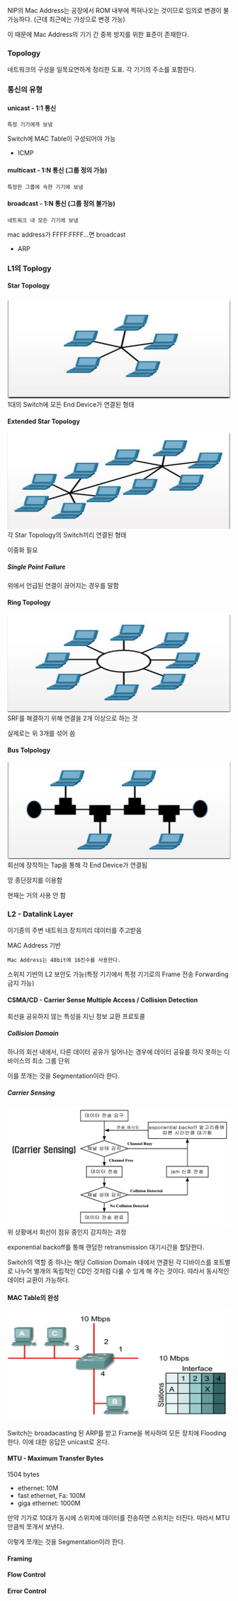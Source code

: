 NIP의 Mac Address는 공장에서 ROM 내부에 찍혀나오는 것이므로 임의로 변경이 불가능하다. (근데 최근에는 가상으로 변경 가능)

이 때문에 Mac Address의 기기 간 중복 방지를 위한 표준이 존재한다.

### Topology 

네트워크의 구성을 일목요연하게 정리한 도표. 각 기기의 주소를 포함한다.

### 통신의 유형

#### unicast - 1:1 통신

    특정 기기에게 보냄

Switch에 MAC Table이 구성되어야 가능

- ICMP

#### multicast - 1:N 통신 (그룹 정의 가능)

    특정한 그룹에 속한 기기에 보냄

#### broadcast - 1:N 통신 (그룹 정의 불가능)

    네트워크 내 모든 기기에 보냄

mac address가 FFFF:FFFF...면 broadcast

- ARP

### L1의 Toplogy

#### Star Topology
![star.png](star.png)
1대의 Switch에 모든 End Device가 연결된 형태

#### Extended Star Topology
![extended_star.png](extended_star.png)
각 Star Topology의 Switch끼리 연결된 형태

이중화 필요

##### Single Point Failure
위에서 언급된 연결이 끊어지는 경우를 말함

#### Ring Topology
![ring.png](ring.png)
SRF를 해결하기 위해 연결을 2개 이상으로 하는 것

실제로는 위 3개를 섞어 씀

#### Bus Tolpology
![bus.png](bus.png)
회선에 장착하는 Tap을 통해 각 End Device가 연결됨

망 종단장치를 이용함

현재는 거의 사용 안 함

### L2 - Datalink Layer

이기종의 주변 네트워크 장치끼리 데이터를 주고받음

MAC Address 기반

    Mac Address는 48bit에 16진수를 사용한다.

스위치 기반의 L2 보안도 가능(특정 기기에서 특정 기기로의 Frame 전송 Forwarding 금지 가능)

#### CSMA/CD - Carrier Sense Multiple Access / Collision Detection

회선을 공유하지 않는 특성을 지닌 정보 교환 프로토콜

##### Collision Domain

하나의 회선 내에서, 다른 데이터 공유가 일어나는 경우에 데이터 공유를 하지 못하는 디바이스의 최소 그룹 단위

이를 쪼개는 것을 Segmentation이라 한다.

##### Carrier Sensing
![Carrier Sensing](cs.png)
위 상황에서 회선이 점유 중인지 감지하는 과정

exponential backoff를 통해 랜덤한 retransmission 대기시간을 할당한다.

Switch의 역할 중 하나는 해당 Collision Domain 내에서 연결된 각 디바이스를 포트별로 나누어 별개의 독립적인 CD인 것처럼 다룰 수 있게 해 주는 것이다. 따라서 동시적인 데이터 교환이 가능하다.

#### MAC Table의 완성
![mac.png](mac.png)

Switch는 broadacasting 된 ARP를 받고 Frame을 복사하여 모든 장치에 Flooding한다.
이에 대한 응답은 unicast로 온다.

#### MTU - Maximum Transfer Bytes

1504 bytes

* ethernet: 10M
* fast ethernet, Fa: 100M
* giga ethernet: 1000M

만약 기가로 10대가 동시에 스위치에 데이터를 전송하면 스위치는 터진다.
따라서 MTU만큼씩 쪼개서 보낸다.

이렇게 쪼개는 것을 Segmentation이라 한다.

#### Framing
#### Flow Control
#### Error Control

